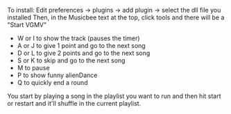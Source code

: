 ﻿To install: Edit preferences -> plugins -> add plugin -> select the dll file you installed
Then, in the Musicbee text at the top, click tools and there will be a "Start VGMV"

* W or I to show the track (pauses the timer)
* A or J to give 1 point and go to the next song
* D or L to give 2 points and go to the next song
* S or K to skip and go to the next song
* M to pause
* P to show funny alienDance
* Q to quickly end a round

You start by playing a song in the playlist you want to run and then hit start or restart and it'll shuffle in the current playlist.
